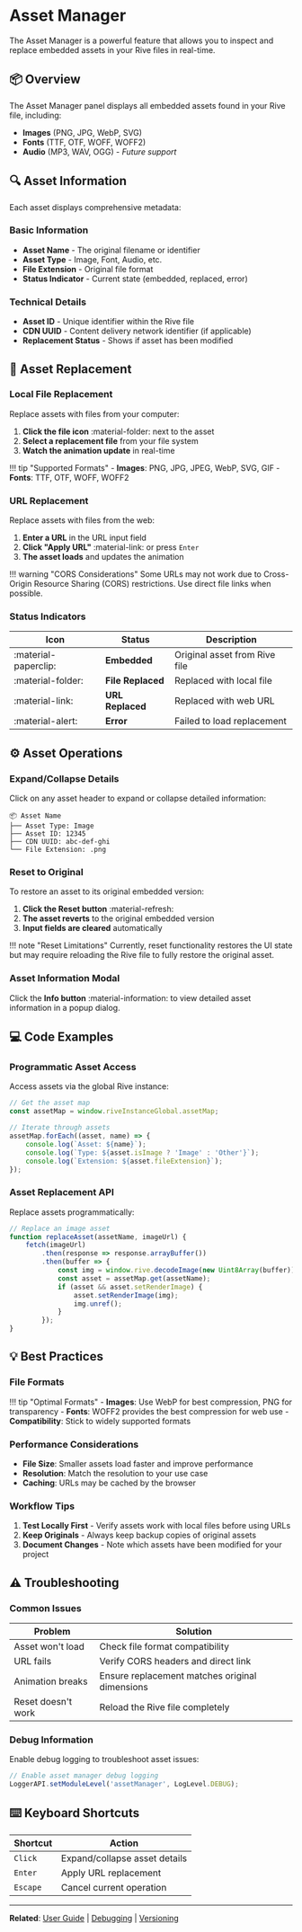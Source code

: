 # Asset Manager

The Asset Manager is a powerful feature that allows you to inspect and replace embedded assets in your Rive files in real-time.

## :package: Overview

The Asset Manager panel displays all embedded assets found in your Rive file, including:

- **Images** (PNG, JPG, WebP, SVG)
- **Fonts** (TTF, OTF, WOFF, WOFF2)  
- **Audio** (MP3, WAV, OGG) - *Future support*

## :mag: Asset Information

Each asset displays comprehensive metadata:

### Basic Information
- **Asset Name** - The original filename or identifier
- **Asset Type** - Image, Font, Audio, etc.
- **File Extension** - Original file format
- **Status Indicator** - Current state (embedded, replaced, error)

### Technical Details
- **Asset ID** - Unique identifier within the Rive file
- **CDN UUID** - Content delivery network identifier (if applicable)
- **Replacement Status** - Shows if asset has been modified

## :arrows_counterclockwise: Asset Replacement

### Local File Replacement

Replace assets with files from your computer:

1. **Click the file icon** :material-folder: next to the asset
2. **Select a replacement file** from your file system
3. **Watch the animation update** in real-time

!!! tip "Supported Formats"
    - **Images**: PNG, JPG, JPEG, WebP, SVG, GIF
    - **Fonts**: TTF, OTF, WOFF, WOFF2

### URL Replacement

Replace assets with files from the web:

1. **Enter a URL** in the URL input field
2. **Click "Apply URL"** :material-link: or press `Enter`
3. **The asset loads** and updates the animation

!!! warning "CORS Considerations"
    Some URLs may not work due to Cross-Origin Resource Sharing (CORS) restrictions. Use direct file links when possible.

### Status Indicators

| Icon | Status | Description |
|------|--------|-------------|
| :material-paperclip: | **Embedded** | Original asset from Rive file |
| :material-folder: | **File Replaced** | Replaced with local file |
| :material-link: | **URL Replaced** | Replaced with web URL |
| :material-alert: | **Error** | Failed to load replacement |

## :gear: Asset Operations

### Expand/Collapse Details

Click on any asset header to expand or collapse detailed information:

```
📦 Asset Name
├── Asset Type: Image
├── Asset ID: 12345
├── CDN UUID: abc-def-ghi
└── File Extension: .png
```

### Reset to Original

To restore an asset to its original embedded version:

1. **Click the Reset button** :material-refresh:
2. **The asset reverts** to the original embedded version
3. **Input fields are cleared** automatically

!!! note "Reset Limitations"
    Currently, reset functionality restores the UI state but may require reloading the Rive file to fully restore the original asset.

### Asset Information Modal

Click the **Info button** :material-information: to view detailed asset information in a popup dialog.

## :computer: Code Examples

### Programmatic Asset Access

Access assets via the global Rive instance:

```javascript
// Get the asset map
const assetMap = window.riveInstanceGlobal.assetMap;

// Iterate through assets
assetMap.forEach((asset, name) => {
    console.log(`Asset: ${name}`);
    console.log(`Type: ${asset.isImage ? 'Image' : 'Other'}`);
    console.log(`Extension: ${asset.fileExtension}`);
});
```

### Asset Replacement API

Replace assets programmatically:

```javascript
// Replace an image asset
function replaceAsset(assetName, imageUrl) {
    fetch(imageUrl)
        .then(response => response.arrayBuffer())
        .then(buffer => {
            const img = window.rive.decodeImage(new Uint8Array(buffer));
            const asset = assetMap.get(assetName);
            if (asset && asset.setRenderImage) {
                asset.setRenderImage(img);
                img.unref();
            }
        });
}
```

## :bulb: Best Practices

### File Formats

!!! tip "Optimal Formats"
    - **Images**: Use WebP for best compression, PNG for transparency
    - **Fonts**: WOFF2 provides the best compression for web use
    - **Compatibility**: Stick to widely supported formats

### Performance Considerations

- **File Size**: Smaller assets load faster and improve performance
- **Resolution**: Match the resolution to your use case
- **Caching**: URLs may be cached by the browser

### Workflow Tips

1. **Test Locally First** - Verify assets work with local files before using URLs
2. **Keep Originals** - Always keep backup copies of original assets
3. **Document Changes** - Note which assets have been modified for your project

## :warning: Troubleshooting

### Common Issues

| Problem | Solution |
|---------|----------|
| Asset won't load | Check file format compatibility |
| URL fails | Verify CORS headers and direct link |
| Animation breaks | Ensure replacement matches original dimensions |
| Reset doesn't work | Reload the Rive file completely |

### Debug Information

Enable debug logging to troubleshoot asset issues:

```javascript
// Enable asset manager debug logging
LoggerAPI.setModuleLevel('assetManager', LogLevel.DEBUG);
```

## :keyboard: Keyboard Shortcuts

| Shortcut | Action |
|----------|--------|
| `Click` | Expand/collapse asset details |
| `Enter` | Apply URL replacement |
| `Escape` | Cancel current operation |

---

**Related**: [User Guide](user-guide.md) | [Debugging](../advanced/debugging.md) | [Versioning](../development/versioning.md) 